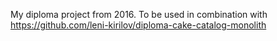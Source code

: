 My diploma project from 2016. To be used in combination with https://github.com/leni-kirilov/diploma-cake-catalog-monolith
